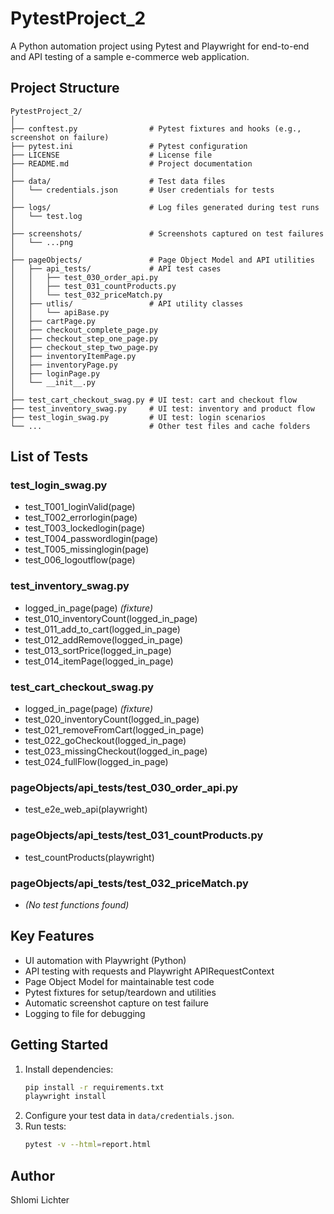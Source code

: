 # PytestProject_2

A Python automation project using Pytest and Playwright for end-to-end and API testing of a sample e-commerce web application.


## Project Structure


```
PytestProject_2/
│
├── conftest.py                # Pytest fixtures and hooks (e.g., screenshot on failure)
├── pytest.ini                 # Pytest configuration
├── LICENSE                    # License file
├── README.md                  # Project documentation
│
├── data/                      # Test data files
│   └── credentials.json       # User credentials for tests
│
├── logs/                      # Log files generated during test runs
│   └── test.log
│
├── screenshots/               # Screenshots captured on test failures
│   └── ...png
│
├── pageObjects/               # Page Object Model and API utilities
│   ├── api_tests/             # API test cases
│   │   ├── test_030_order_api.py
│   │   ├── test_031_countProducts.py
│   │   └── test_032_priceMatch.py
│   ├── utlis/                 # API utility classes
│   │   └── apiBase.py
│   ├── cartPage.py
│   ├── checkout_complete_page.py
│   ├── checkout_step_one_page.py
│   ├── checkout_step_two_page.py
│   ├── inventoryItemPage.py
│   ├── inventoryPage.py
│   ├── loginPage.py
│   └── __init__.py
│
├── test_cart_checkout_swag.py # UI test: cart and checkout flow
├── test_inventory_swag.py     # UI test: inventory and product flow
├── test_login_swag.py         # UI test: login scenarios
└── ...                        # Other test files and cache folders
```

## List of Tests

### test_login_swag.py
- test_T001_loginValid(page)
- test_T002_errorlogin(page)
- test_T003_lockedlogin(page)
- test_T004_passwordlogin(page)
- test_T005_missinglogin(page)
- test_006_logoutflow(page)

### test_inventory_swag.py
- logged_in_page(page)  *(fixture)*
- test_010_inventoryCount(logged_in_page)
- test_011_add_to_cart(logged_in_page)
- test_012_addRemove(logged_in_page)
- test_013_sortPrice(logged_in_page)
- test_014_itemPage(logged_in_page)

### test_cart_checkout_swag.py
- logged_in_page(page)  *(fixture)*
- test_020_inventoryCount(logged_in_page)
- test_021_removeFromCart(logged_in_page)
- test_022_goCheckout(logged_in_page)
- test_023_missingCheckout(logged_in_page)
- test_024_fullFlow(logged_in_page)

### pageObjects/api_tests/test_030_order_api.py
- test_e2e_web_api(playwright)

### pageObjects/api_tests/test_031_countProducts.py
- test_countProducts(playwright)

### pageObjects/api_tests/test_032_priceMatch.py
- *(No test functions found)*

## Key Features
- UI automation with Playwright (Python)
- API testing with requests and Playwright APIRequestContext
- Page Object Model for maintainable test code
- Pytest fixtures for setup/teardown and utilities
- Automatic screenshot capture on test failure
- Logging to file for debugging

## Getting Started
1. Install dependencies:
   ```sh
   pip install -r requirements.txt
   playwright install
   ```
2. Configure your test data in `data/credentials.json`.
3. Run tests:
   ```sh
   pytest -v --html=report.html
   ```

## Author
Shlomi Lichter
